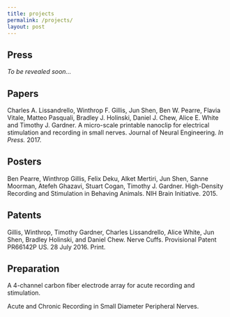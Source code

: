 ```yaml
---
title: projects
permalink: /projects/
layout: post
---
```

## Press

_To be revealed soon..._

## Papers

Charles A. Lissandrello, Winthrop F. Gillis, Jun Shen, Ben W. Pearre, Flavia Vitale, Matteo Pasquali, Bradley J. Holinski, Daniel J. Chew, Alice E. White and Timothy J. Gardner.
A micro-scale printable nanoclip for electrical stimulation and recording in small nerves.
Journal of Neural Engineering. _In Press._ 2017.

## Posters

Ben Pearre, Winthrop Gillis, Felix Deku, Alket Mertiri, Jun Shen, Sanne Moorman, Atefeh Ghazavi, Stuart Cogan, Timothy J. Gardner.
High-Density Recording and Stimulation in Behaving Animals. NIH Brain Initiative. 2015.

## Patents

Gillis, Winthrop, Timothy Gardner, Charles Lissandrello, Alice White, Jun Shen, Bradley Holinski, and Daniel Chew. Nerve Cuffs.
Provisional Patent PR66142P US. 28 July 2016. Print.

## Preparation

A 4-channel carbon fiber electrode array for acute recording and stimulation.

Acute and Chronic Recording in Small Diameter Peripheral Nerves.
